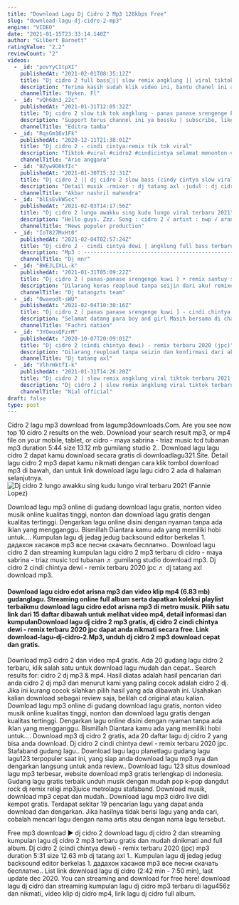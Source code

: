 ```yaml
---
title: "Download Lagu Dj Cidro 2 Mp3 128kbps Free"
slug: "download-lagu-dj-cidro-2-mp3"
engine: "VIDEO"
date: "2021-01-15T23:33:14.140Z"
author: "Gilbert Barnett"
ratingValue: "2.2"
reviewCount: "2"
videos:
  - _id: "povYyCItpXI"
    publishedAt: "2021-02-01T08:35:12Z"
    title: "Dj cidro 2 full bass🎵|| slow remix angklung || viral tiktok"
    description: "Terima kasih sudah klik video ini, bantu chanel ini agar saya lebih semangat lagi untuk upload dengan cara : like share comment subscribe"
    channelTitle: "Hyken. Fl"
  - _id: "vQh68n3_22c"
    publishedAt: "2021-01-31T12:05:32Z"
    title: "Dj cidro 2 slow tik tok angklung - panas panase srengenge kui remix terbaru full bass 2021"
    description: "Support terus channel ini ya bossku | subscribe, like, komen &amp; share | judul : cidro 2 artis : didi kempot vocal : cindi cintya dewi remixer : editra"
    channelTitle: "Editra tamba"
  - _id: "RqsGm16v1Fk"
    publishedAt: "2020-12-11T21:38:01Z"
    title: "Dj cidro 2 - cindi cintya🎶remix tik tok viral"
    description: "Tiktok #viral #cidro2 #cindicintya selamat menonton video ini ✅jangan lupa subscribe ya agar saya semangat terus upload"
    channelTitle: "Arie anggara"
  - _id: "BZyw9O0kfIc"
    publishedAt: "2021-01-30T15:32:31Z"
    title: "Dj cidro 2 || dj cidro 2 slow bass (cindy cintya slow viral tiktok 2021)"
    description: "Detail musik ☆rmixer : dj tatang axl ☆judul : dj cidro 2 cindi cintya slow viral tiktok 2021 ☆genre : ? ☆orignal remix"
    channelTitle: "Akbar nashril mahendra"
  - _id: "blEsEvkWScc"
    publishedAt: "2021-02-03T14:17:56Z"
    title: "Dj cidro 2 lungo awakku sing kudu lungo viral terbaru 2021"
    description: "Hello guys. Zzz. Song : cidro 2 √ artist : nwp √ aransemen musik : news populer production video musik - original ✅ link download mp3 - menyusul"
    channelTitle: "News populer production"
  - _id: "IoT827MxHt0"
    publishedAt: "2021-02-04T02:57:24Z"
    title: "Dj cidro 2 - cindi cintya dewi | angklung full bass terbaru 2021 (dj mnr remix slow)"
    description: "Mp3 : ------------------------------------------------------------- judul : cidro 2 vocal : cindi cintya dewi cipt : alm."
    channelTitle: "Dj mnr"
  - _id: "BWEJLIXLL-k"
    publishedAt: "2021-01-31T05:09:22Z"
    title: "Dj cidro 2 ( panas-panase srengenge kuwi ) • remix santuy slow bass 2021 • cindi cintya dewi [jpc]"
    description: "Dilarang keras reaploud tanpa seijin dari aku! remixer. : dj tatangzts axl vokal. : cindi cintya dewi cipt . : alm. Pakde didi kempot link"
    channelTitle: "Dj tatangzts team"
  - _id: "0waeodt-sWU"
    publishedAt: "2021-02-04T10:30:16Z"
    title: "Dj cidro 2 [ panas panase srengenge kuwi ] - cindi chintya dewi - remix santuy 2021"
    description: "Selamat datang para boy and girl Masih bersama di chanel saya semoga kalian selalu di beri kesehatan... Semua video disini saya berikan buat kalian"
    channelTitle: "Fachri nation"
  - _id: "3YOeosQFzrM"
    publishedAt: "2020-10-07T20:09:01Z"
    title: "Dj cidro 2 (cindi chintya dewi) - remix terbaru 2020 (jpc)"
    description: "Dilarang reupload tanpa seizin dan konfirmasi dari aku !!! . . Link cover cindi chintya dewi : . . Title : cidro 2 ( panas panase"
    channelTitle: "Dj tatang axl"
  - _id: "VlhrHktfI-k"
    publishedAt: "2021-01-31T14:26:20Z"
    title: "Dj cidro 2 | slow remix angklung viral tiktok terbaru 2021 full bass (oashu id)"
    description: "Dj cidro 2 | slow remix angklung viral tiktok terbaru 2021 full bass ➖➖➖➖➖➖➖➖➖➖➖➖➖➖➖➖➖➖ terima kasih sudah klik video ini, bantu channel ini"
    channelTitle: "Nial official"
draft: false
type: post
---
```


Cidro 2 lagu mp3 download from lagump3downloads.Com. Are you see now top 10 cidro 2 results on the web. Download your search result mp3, or mp4 file on your mobile, tablet, or cidro - maya sabrina - triaz music tcd tubanan mp3 duration 5:44 size 13.12 mb  gumilang studio 2.. Download lagu lagu cidro 2 dapat kamu download secara gratis di downloadlagu321.Site. Detail lagu cidro 2 mp3 dapat kamu nikmati dengan cara klik tombol download mp3 di bawah, dan untuk link download lagu lagu cidro 2 ada di halaman selanjutnya.
![Dj cidro 2 lungo awakku sing kudu lungo viral terbaru 2021 (Fannie Lopez)](https://i.ytimg.com/vi/blEsEvkWScc/hqdefault.jpg "Dj cidro 2 lungo awakku sing kudu lungo viral terbaru 2021 (Dora Cunningham)")

Download lagu mp3 online di gudang download lagu gratis, nonton video musik online kualitas tinggi, nonton dan download lagu gratis dengan kualitas tertinggi. Dengarkan lagu online disini dengan nyaman tanpa ada iklan yang mengganggu. Bismillah Diantara kamu ada yang memiliki hobi untuk.... Kumpulan lagu dj jedag jedug backsound editor berkelas 1. дадахон хасанов mp3 все песни скачать бесплатно.. Download lagu cidro 2 dan streaming kumpulan lagu cidro 2 mp3 terbaru di cidro - maya sabrina - triaz music tcd tubanan ♬ gumilang studio download mp3. Dj cidro 2 cindi chintya dewi - remix terbaru 2020 jpc ♬ dj tatang axl download mp3.
<!--inArticleAds-->

<!--galleryOne-->

#### Download lagu cidro edot arisna mp3 dan video klip mp4 (6.83 mb) gudanglagu. Streaming online full album serta dapatkan koleksi playlist terbaikmu download lagu cidro edot arisna mp3 di metro musik. Pilih satu link dari 15 daftar dibawah untuk melihat video mp4, detail informasi dan kumpulanDownload lagu dj cidro 2 mp3 gratis, dj cidro 2 cindi chintya dewi - remix terbaru 2020 jpc dapat anda nikmati secara free. Link download-lagu-dj-cidro-2.Mp3, unduh dj cidro 2 mp3 download cepat dan gratis.
<!--inArticleAds-->

<!--galleryTwo-->

Download mp3 cidro 2 dan video mp4 gratis. Ada 20 gudang lagu cidro 2 terbaru, klik salah satu untuk download lagu mudah dan cepat.. Search results for: cidro 2 dj mp3 &amp; mp4. Hasil diatas adalah hasil pencarian dari anda cidro 2 dj mp3 dan menurut kami yang paling cocok adalah cidro 2 dj. Jika ini kurang cocok silahkan pilih hasil yang ada dibawah ini. Usahakan kalian download sebagai review saja, belilah cd original atau kalian. Download lagu mp3 online di gudang download lagu gratis, nonton video musik online kualitas tinggi, nonton dan download lagu gratis dengan kualitas tertinggi. Dengarkan lagu online disini dengan nyaman tanpa ada iklan yang mengganggu. Bismillah Diantara kamu ada yang memiliki hobi untuk.... Download mp3 dj cidro 2 gratis, ada 20 daftar lagu dj cidro 2 yang bisa anda download. Dj cidro 2 cindi chintya dewi - remix terbaru 2020 jpc. Stafaband gudang lagu.. Download lagu lagu planetlagu gudang lagu lagu123 terpopuler saat ini, yang siap anda download lagu mp3 nya dan dengarkan langsung untuk anda review.. Download lagu 123 situs download lagu mp3 terbesar, website download mp3 gratis terlengkap di indonesia. Gudang lagu gratis terbaik unduh musik dengan mudah pop k-pop dangdut rock dj remix religi mp3juice metrolagu stafaband. Download musik, download mp3 cepat dan mudah.. Download lagu mp3 cidro live didi kempot gratis. Terdapat sekitar 19 pencarian lagu yang dapat anda download dan dengarkan. Jika hasilnya tidak berisi lagu yang anda cari, cobalah mencari lagu dengan nama artis atau dengan nama lagu tersebut.
<!--galleryThree-->

Free mp3 download ▶ dj cidro 2 download lagu dj cidro 2 dan streaming kumpulan lagu dj cidro 2 mp3 terbaru gratis dan mudah dinikmati and full album. Dj cidro 2 (cindi chintya dewi) - remix terbaru 2020 (jpc) mp3 duration 5:31 size 12.63 mb  dj tatang axl 1.. Kumpulan lagu dj jedag jedug backsound editor berkelas 1. дадахон хасанов mp3 все песни скачать бесплатно.. List link download lagu dj cidro (2:42 min - 7:50 min), last update dec 2020. You can streaming and download for free here! download lagu dj cidro dan streaming kumpulan lagu dj cidro mp3 terbaru di lagu456z dan nikmati, video klip dj cidro mp4, lirik lagu dj cidro full album.